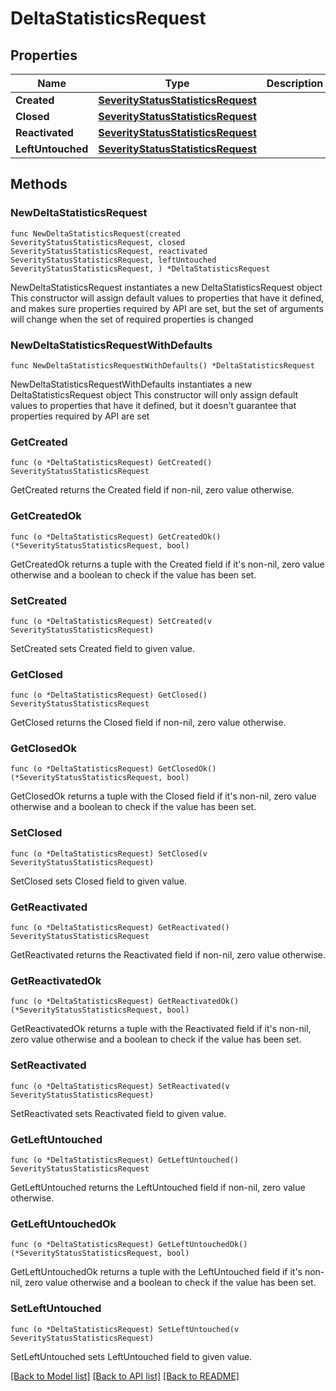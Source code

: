 # DeltaStatisticsRequest

## Properties

Name | Type | Description | Notes
------------ | ------------- | ------------- | -------------
**Created** | [**SeverityStatusStatisticsRequest**](SeverityStatusStatisticsRequest.md) |  | 
**Closed** | [**SeverityStatusStatisticsRequest**](SeverityStatusStatisticsRequest.md) |  | 
**Reactivated** | [**SeverityStatusStatisticsRequest**](SeverityStatusStatisticsRequest.md) |  | 
**LeftUntouched** | [**SeverityStatusStatisticsRequest**](SeverityStatusStatisticsRequest.md) |  | 

## Methods

### NewDeltaStatisticsRequest

`func NewDeltaStatisticsRequest(created SeverityStatusStatisticsRequest, closed SeverityStatusStatisticsRequest, reactivated SeverityStatusStatisticsRequest, leftUntouched SeverityStatusStatisticsRequest, ) *DeltaStatisticsRequest`

NewDeltaStatisticsRequest instantiates a new DeltaStatisticsRequest object
This constructor will assign default values to properties that have it defined,
and makes sure properties required by API are set, but the set of arguments
will change when the set of required properties is changed

### NewDeltaStatisticsRequestWithDefaults

`func NewDeltaStatisticsRequestWithDefaults() *DeltaStatisticsRequest`

NewDeltaStatisticsRequestWithDefaults instantiates a new DeltaStatisticsRequest object
This constructor will only assign default values to properties that have it defined,
but it doesn't guarantee that properties required by API are set

### GetCreated

`func (o *DeltaStatisticsRequest) GetCreated() SeverityStatusStatisticsRequest`

GetCreated returns the Created field if non-nil, zero value otherwise.

### GetCreatedOk

`func (o *DeltaStatisticsRequest) GetCreatedOk() (*SeverityStatusStatisticsRequest, bool)`

GetCreatedOk returns a tuple with the Created field if it's non-nil, zero value otherwise
and a boolean to check if the value has been set.

### SetCreated

`func (o *DeltaStatisticsRequest) SetCreated(v SeverityStatusStatisticsRequest)`

SetCreated sets Created field to given value.


### GetClosed

`func (o *DeltaStatisticsRequest) GetClosed() SeverityStatusStatisticsRequest`

GetClosed returns the Closed field if non-nil, zero value otherwise.

### GetClosedOk

`func (o *DeltaStatisticsRequest) GetClosedOk() (*SeverityStatusStatisticsRequest, bool)`

GetClosedOk returns a tuple with the Closed field if it's non-nil, zero value otherwise
and a boolean to check if the value has been set.

### SetClosed

`func (o *DeltaStatisticsRequest) SetClosed(v SeverityStatusStatisticsRequest)`

SetClosed sets Closed field to given value.


### GetReactivated

`func (o *DeltaStatisticsRequest) GetReactivated() SeverityStatusStatisticsRequest`

GetReactivated returns the Reactivated field if non-nil, zero value otherwise.

### GetReactivatedOk

`func (o *DeltaStatisticsRequest) GetReactivatedOk() (*SeverityStatusStatisticsRequest, bool)`

GetReactivatedOk returns a tuple with the Reactivated field if it's non-nil, zero value otherwise
and a boolean to check if the value has been set.

### SetReactivated

`func (o *DeltaStatisticsRequest) SetReactivated(v SeverityStatusStatisticsRequest)`

SetReactivated sets Reactivated field to given value.


### GetLeftUntouched

`func (o *DeltaStatisticsRequest) GetLeftUntouched() SeverityStatusStatisticsRequest`

GetLeftUntouched returns the LeftUntouched field if non-nil, zero value otherwise.

### GetLeftUntouchedOk

`func (o *DeltaStatisticsRequest) GetLeftUntouchedOk() (*SeverityStatusStatisticsRequest, bool)`

GetLeftUntouchedOk returns a tuple with the LeftUntouched field if it's non-nil, zero value otherwise
and a boolean to check if the value has been set.

### SetLeftUntouched

`func (o *DeltaStatisticsRequest) SetLeftUntouched(v SeverityStatusStatisticsRequest)`

SetLeftUntouched sets LeftUntouched field to given value.



[[Back to Model list]](../README.md#documentation-for-models) [[Back to API list]](../README.md#documentation-for-api-endpoints) [[Back to README]](../README.md)


